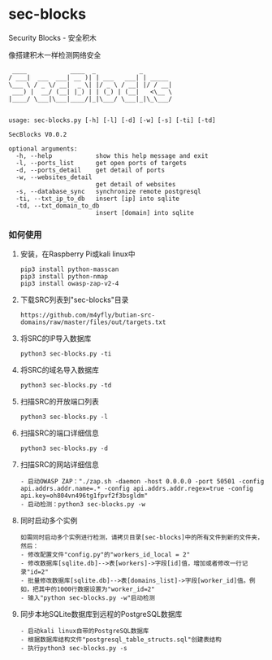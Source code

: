 
# sec-blocks
Security Blocks - 安全积木

像搭建积木一样检测网络安全

```
 ____            ____  _            _        
/ ___|  ___  ___| __ )| | ___   ___| | _____ 
\___ \ / _ \/ __|  _ \| |/ _ \ / __| |/ / __|
 ___) |  __/ (__| |_) | | (_) | (__|   <\__ \
|____/ \___|\___|____/|_|\___/ \___|_|\_\___/
                                             

usage: sec-blocks.py [-h] [-l] [-d] [-w] [-s] [-ti] [-td]

SecBlocks V0.0.2

optional arguments:
  -h, --help            show this help message and exit
  -l, --ports_list      get open ports of targets
  -d, --ports_detail    get detail of ports
  -w, --websites_detail
                        get detail of websites
  -s, --database_sync   synchronize remote postgresql
  -ti, --txt_ip_to_db   insert [ip] into sqlite
  -td, --txt_domain_to_db
                        insert [domain] into sqlite
```

### 如何使用
1. 安装，在Raspberry Pi或kali linux中
    ```
    pip3 install python-masscan
    pip3 install python-nmap
    pip3 install owasp-zap-v2-4   
    ```

2. 下载SRC列表到"sec-blocks"目录
    ```
    https://github.com/m4yfly/butian-src-domains/raw/master/files/out/targets.txt
    ```

3. 将SRC的IP导入数据库
    ```
    python3 sec-blocks.py -ti
    ```

4. 将SRC的域名导入数据库
    ```
    python3 sec-blocks.py -td
    ```

5. 扫描SRC的开放端口列表
    ```
    python3 sec-blocks.py -l
    ```

6. 扫描SRC的端口详细信息
    ```
    python3 sec-blocks.py -d
    ```
   
7. 扫描SRC的网站详细信息
    ```
    - 启动OWASP ZAP："./zap.sh -daemon -host 0.0.0.0 -port 50501 -config api.addrs.addr.name=.* -config api.addrs.addr.regex=true -config api.key=oh804vn496tg1fpvf2f3bsgldm"
    - 启动检测：python3 sec-blocks.py -w
    ```

8. 同时启动多个实例
    ```
    如需同时启动多个实例进行检测，请拷贝目录[sec-blocks]中的所有文件到新的文件夹，然后：
    - 修改配置文件"config.py"的"workers_id_local = 2"
    - 修改数据库[sqlite.db]-->表[workers]->字段[id]值，增加或者修改一行记录"id=2"
    - 批量修改数据库[sqlite.db]-->表[domains_list]->字段[worker_id]值。例如，把其中的1000行数据设置为"worker_id=2"
    - 输入"python sec-blocks.py -w"启动检测
    ```
   
9. 同步本地SQLite数据库到远程的PostgreSQL数据库
    ```
    - 启动kali linux自带的PostgreSQL数据库
    - 根据数据库结构文件"postgresql_table_structs.sql"创建表结构
    - 执行python3 sec-blocks.py -s
    ```
